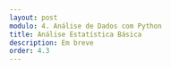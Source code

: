 ```yaml
---
layout: post
modulo: 4. Análise de Dados com Python
title: Análise Estatística Básica
description: Em breve
order: 4.3
---
```

